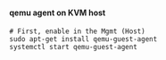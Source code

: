 #### qemu agent on KVM host
```
# First, enable in the Mgmt (Host)
sudo apt-get install qemu-guest-agent
systemctl start qemu-guest-agent   
```
